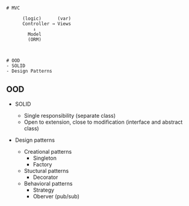 ```
# MVC

      (logic)      (var)
      Controller → Views
          ↓
        Model
        (ORM)



# OOD
- SOLID
- Design Patterns

```
## OOD
- SOLID
  - Single responsibility (separate class)
  - Open to extension, close to modification (interface and abstract class)


- Design patterns
  - Creational patterns
      - Singleton
      - Factory
  - Stuctural patterns
      - Decorator
  - Behavioral patterns
      - Strategy
      - Oberver (pub/sub)
